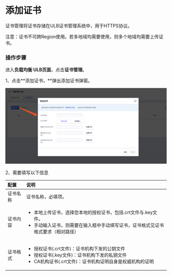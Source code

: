 # 添加证书

证书管理将证书存储在ULB证书管理系统中，用于HTTPS协议。

注意：证书不可跨Region使用。若多地域均需要使用，则多个地域均需要上传证书。

### 操作步骤

进入**负载均衡 ULB页面**，点击**证书管理**。 

1、点击**添加证书，**弹出添加证书弹窗。

![](../../../.gitbook/assets/image%20%288%29.png)

2、需要填写以下信息

<table>
  <thead>
    <tr>
      <th style="text-align:left">&#x914D;&#x7F6E;</th>
      <th style="text-align:left">&#x8BF4;&#x660E;</th>
    </tr>
  </thead>
  <tbody>
    <tr>
      <td style="text-align:left">&#x8BC1;&#x4E66;&#x540D;&#x79F0;</td>
      <td style="text-align:left">&#x8BC1;&#x4E66;&#x540D;&#x79F0;&#xFF0C;&#x5FC5;&#x586B;&#x9879;&#x3002;</td>
    </tr>
    <tr>
      <td style="text-align:left">&#x8BC1;&#x4E66;&#x5185;&#x5BB9;</td>
      <td style="text-align:left">
        <ul>
          <li>&#x672C;&#x5730;&#x4E0A;&#x4F20;&#x8BC1;&#x4E66;&#xFF0C;&#x9009;&#x62E9;&#x60A8;&#x672C;&#x5730;&#x7684;&#x6388;&#x6743;&#x8BC1;&#x4E66;&#xFF0C;&#x5305;&#x62EC;.crt&#x6587;&#x4EF6;&#x4E0E;.key&#x6587;&#x4EF6;&#x3002;</li>
          <li>&#x624B;&#x52A8;&#x8F93;&#x5165;&#x8BC1;&#x4E66;&#xFF0C;&#x5219;&#x9700;&#x8981;&#x5728;&#x8F93;&#x5165;&#x6846;&#x4E2D;&#x624B;&#x52A8;&#x586B;&#x5199;&#x8BC1;&#x4E66;&#xFF0C;&#x8BC1;&#x4E66;&#x683C;&#x5F0F;&#x89C1;&#x8BC1;&#x4E66;&#x683C;&#x5F0F;&#x8981;&#x6C42;&#xFF08;&#x76F8;&#x5BF9;&#x8DEF;&#x5F84;&#xFF09;</li>
        </ul>
      </td>
    </tr>
    <tr>
      <td style="text-align:left">&#x8BC1;&#x4E66;&#x683C;&#x5F0F;</td>
      <td style="text-align:left">
        <p></p>
        <ul>
          <li>&#x6388;&#x6743;&#x8BC1;&#x4E66;(.crt&#x6587;&#x4EF6;)&#xFF1A;&#x8BC1;&#x4E66;&#x673A;&#x6784;&#x4E0B;&#x53D1;&#x7684;&#x516C;&#x94A5;&#x6587;&#x4EF6;</li>
          <li>&#x6388;&#x6743;&#x8BC1;&#x4E66;(.key&#x6587;&#x4EF6;)&#xFF1A;&#x8BC1;&#x4E66;&#x673A;&#x6784;&#x4E0B;&#x53D1;&#x7684;&#x79C1;&#x94A5;&#x6587;&#x4EF6;</li>
          <li>CA&#x673A;&#x6784;&#x8BC1;&#x4E66;(.crt&#x6587;&#x4EF6;)&#xFF1A;&#x8BC1;&#x4E66;&#x673A;&#x6784;&#x8BC1;&#x660E;&#x81EA;&#x8EAB;&#x662F;&#x6743;&#x5A01;&#x673A;&#x6784;&#x7684;&#x8BC1;&#x660E;</li>
        </ul>
      </td>
    </tr>
  </tbody>
</table>